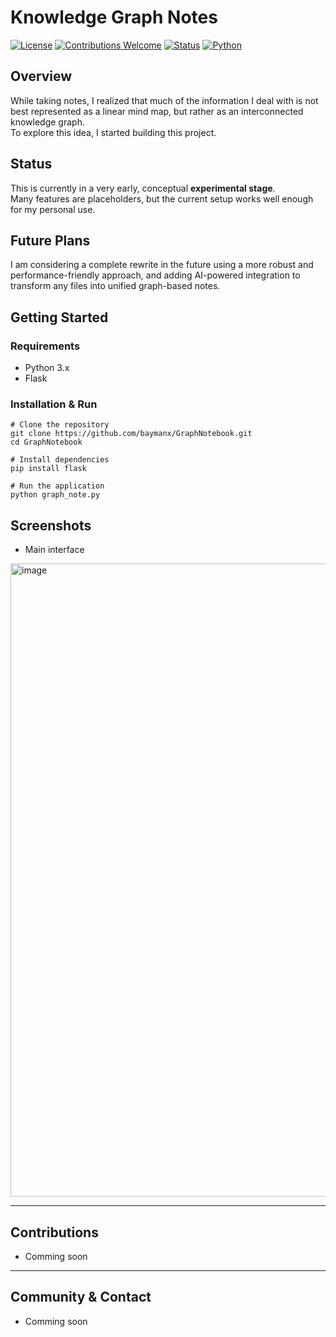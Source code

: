# Knowledge Graph Notes

[![License](https://img.shields.io/badge/License-MIT-green.svg)](LICENSE)
[![Contributions Welcome](https://img.shields.io/badge/contributions-welcome-brightgreen.svg)](CONTRIBUTING.md)
[![Status](https://img.shields.io/badge/status-experimental-orange.svg)]()
[![Python](https://img.shields.io/badge/python-3.x-blue)]()

## Overview
While taking notes, I realized that much of the information I deal with is not best represented as a linear mind map, but rather as an interconnected knowledge graph.  
To explore this idea, I started building this project.

## Status
This is currently in a very early, conceptual **experimental stage**.  
Many features are placeholders, but the current setup works well enough for my personal use.

## Future Plans
I am considering a complete rewrite in the future using a more robust and performance-friendly approach, and adding AI-powered integration to transform any files into unified graph-based notes.

## Getting Started

### Requirements
- Python 3.x
- Flask

### Installation & Run
```
# Clone the repository
git clone https://github.com/baymanx/GraphNotebook.git
cd GraphNotebook

# Install dependencies
pip install flask

# Run the application
python graph_note.py
```
## Screenshots
- Main interface

<img width="1919" height="1013" alt="image" src="https://github.com/user-attachments/assets/aa15e887-2da1-4a9a-adcf-e1db6bd07bc5" />


---

## Contributions
- Comming soon

---

## Community & Contact
- Comming soon
